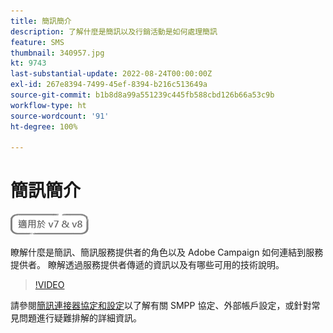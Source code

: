 ```yaml
---
title: 簡訊簡介
description: 了解什麼是簡訊以及行銷活動是如何處理簡訊
feature: SMS
thumbnail: 340957.jpg
kt: 9743
last-substantial-update: 2022-08-24T00:00:00Z
exl-id: 267e8394-7499-45ef-8394-b216c513649a
source-git-commit: b1b8d8a99a551239c445fb588cbd126b66a53c9b
workflow-type: ht
source-wordcount: '91'
ht-degree: 100%

---
```


# 簡訊簡介

![適用於 V7 和 V8](../assets/V7-V8-stamp.png)

瞭解什麼是簡訊、簡訊服務提供者的角色以及 Adobe Campaign 如何連結到服務提供者。 瞭解透過服務提供者傳遞的資訊以及有哪些可用的技術說明。

>[!VIDEO](https://video.tv.adobe.com/v/340957?quality=12&learn=on)

請參閱[簡訊連接器協定和設定](https://experienceleague.adobe.com/docs/campaign-classic/using/sending-messages/sending-messages-on-mobiles/sms-protocol.html?lang=zh-Hant#sending-messages)以了解有關 SMPP 協定、外部帳戶設定，或針對常見問題進行疑難排解的詳細資訊。
